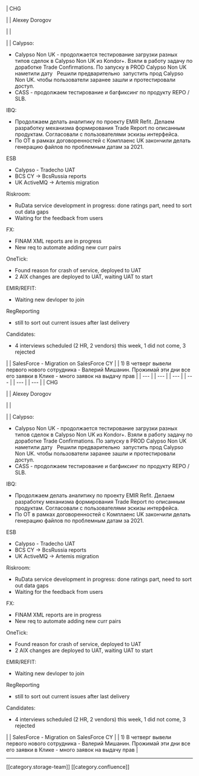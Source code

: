 





| CHG

 | 
| Alexey Dorogov

 | 
| 

 | 
| Calypso:

<ul><li>Calypso Non UK - продолжается тестирование загрузки разных типов сделок в Calypso Non UK из Kondor+. Взяли в работу задачу по доработке Trade Confirmations. По запуску в PROD Calypso Non UK наметили дату   Решили предварительно  запустить прод Calypso Non UK. чтобы пользователи заранее зашли и протестировали доступ.</li><li>CASS - продолжаем тестирование и багфиксинг по продукту REPO / SLB.</li></ul>

IBQ:

<ul><li>Продолжаем делать аналитику по проекту EMIR Refit. Делаем разработку механизма формирования Trade Report по описанным продуктам. Согласовали с пользователями эскизы интерфейса.</li><li>По OT в рамках договоренностей с Комплаенс UK закончили делать генерацию файлов по проблемным датам за 2021. </li></ul>ESB<ul><li>Calypso - Tradecho UAT</li><li>BCS CY → BcsRussia reports</li><li>UK ActiveMQ → Artemis migration</li></ul>Riskroom:<ul><li>RuData service development in progress: done ratings part, need to sort out data gaps</li><li>Waiting for the feedback from users</li></ul>FX:<ul><li>FINAM XML reports are in progress</li><li>New req to automate adding new curr pairs</li></ul>OneTick:<ul><li>Found reason for crash of service, deployed to UAT</li><li>2 AIX changes are deployed to UAT, waiting UAT to start</li></ul>EMIR/REFIT:<ul><li>Waiting new devloper to join</li></ul>RegReporting<ul><li>still to sort out current issues after last delivery</li></ul>Candidates:<ul><li>4 interviews scheduled (2 HR, 2 vendors) this week, 1 did not come, 3 rejected</li></ul> | 
| SalesForce - Migration on SalesForce CY | 
| 1) В четверг вывели первого нового сотрудника - Валерий Мишанин. Прожимай эти дни все его заявки в Клике - много заявок на выдачу прав | 
|  --- | 
|  --- | 
|  --- | 
|  --- | 
|  --- | 
|  --- | 
| CHG

 | 
| Alexey Dorogov

 | 
| 

 | 
| Calypso:

<ul><li>Calypso Non UK - продолжается тестирование загрузки разных типов сделок в Calypso Non UK из Kondor+. Взяли в работу задачу по доработке Trade Confirmations. По запуску в PROD Calypso Non UK наметили дату   Решили предварительно  запустить прод Calypso Non UK. чтобы пользователи заранее зашли и протестировали доступ.</li><li>CASS - продолжаем тестирование и багфиксинг по продукту REPO / SLB.</li></ul>

IBQ:

<ul><li>Продолжаем делать аналитику по проекту EMIR Refit. Делаем разработку механизма формирования Trade Report по описанным продуктам. Согласовали с пользователями эскизы интерфейса.</li><li>По OT в рамках договоренностей с Комплаенс UK закончили делать генерацию файлов по проблемным датам за 2021. </li></ul>ESB<ul><li>Calypso - Tradecho UAT</li><li>BCS CY → BcsRussia reports</li><li>UK ActiveMQ → Artemis migration</li></ul>Riskroom:<ul><li>RuData service development in progress: done ratings part, need to sort out data gaps</li><li>Waiting for the feedback from users</li></ul>FX:<ul><li>FINAM XML reports are in progress</li><li>New req to automate adding new curr pairs</li></ul>OneTick:<ul><li>Found reason for crash of service, deployed to UAT</li><li>2 AIX changes are deployed to UAT, waiting UAT to start</li></ul>EMIR/REFIT:<ul><li>Waiting new devloper to join</li></ul>RegReporting<ul><li>still to sort out current issues after last delivery</li></ul>Candidates:<ul><li>4 interviews scheduled (2 HR, 2 vendors) this week, 1 did not come, 3 rejected</li></ul> | 
| SalesForce - Migration on SalesForce CY | 
| 1) В четверг вывели первого нового сотрудника - Валерий Мишанин. Прожимай эти дни все его заявки в Клике - много заявок на выдачу прав | 







*****

[[category.storage-team]] 
[[category.confluence]] 
